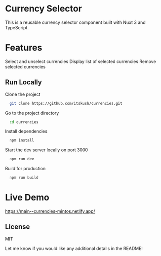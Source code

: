 # Currency Selector
This is a reusable currency selector component built with Nuxt 3 and TypeScript.

# Features
Select and unselect currencies
Display list of selected currencies
Remove selected currencies


## Run Locally
Clone the project

```bash
  git clone https://github.com/itskush/currencies.git
```

Go to the project directory

```bash
  cd currencies
```

Install dependencies

```bash
  npm install
```

Start the dev server locally on port 3000

```bash
  npm run dev
```

Build for production

```bash
  npm run build
```
# Live Demo
https://main--currencies-mintos.netlify.app/

## License
MIT

Let me know if you would like any additional details in the README!